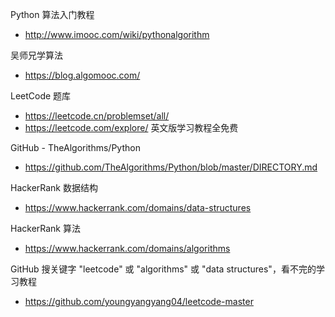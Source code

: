 Python 算法入门教程
- http://www.imooc.com/wiki/pythonalgorithm

吴师兄学算法
- https://blog.algomooc.com/

LeetCode 题库
- https://leetcode.cn/problemset/all/
- https://leetcode.com/explore/ 英文版学习教程全免费

GitHub - TheAlgorithms/Python
- https://github.com/TheAlgorithms/Python/blob/master/DIRECTORY.md

HackerRank 数据结构
- https://www.hackerrank.com/domains/data-structures

HackerRank 算法
- https://www.hackerrank.com/domains/algorithms

GitHub 搜关键字 "leetcode" 或 "algorithms" 或 "data structures"，看不完的学习教程
- https://github.com/youngyangyang04/leetcode-master